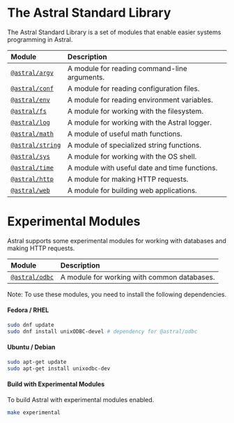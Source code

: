 # The Astral Standard Library

The Astral Standard Library is a set of modules that enable easier systems programming in Astral.

| **Module** | **Description** |
| :--- | :--- |
| [`@astral/argv`](lib/argv.md) | A module for reading command-line arguments. |
| [`@astral/conf`](lib/conf.md) | A module for reading configuration files. |
| [`@astral/env`](lib/env.md) | A module for reading environment variables. |
| [`@astral/fs`](lib/fs.md) | A module for working with the filesystem. |
| [`@astral/log`](lib/log.md) | A module for working with the Astral logger. |
| [`@astral/math`](lib/math.md) | A module of useful math functions. |
| [`@astral/string`](lib/string.md) | A module of specialized string functions. |
| [`@astral/sys`](lib/sys.md) | A module for working with the OS shell. |
| [`@astral/time`](lib/time.md) | A module with useful date and time functions. |
| [`@astral/http`](lib/http.md) | A module for making HTTP requests. |
| [`@astral/web`](lib/web.md) | A module for building web applications. |

# Experimental Modules

Astral supports some experimental modules for working with databases and making HTTP requests.

| **Module** | **Description** |
| :--- | :--- |
| [`@astral/odbc`](lib/experimental/odbc.md) | A module for working with common databases. |

Note: To use these modules, you need to install the following dependencies.

#### Fedora / RHEL

```bash
sudo dnf update
sudo dnf install unixODBC-devel # dependency for @astral/odbc
```

#### Ubuntu / Debian

```bash
sudo apt-get update
sudo apt-get install unixodbc-dev
```

#### Build with Experimental Modules
To build Astral with experimental modules enabled.

```bash
make experimental
```